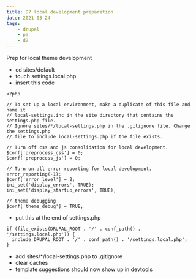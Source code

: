 ```yaml
---
title: D7 local development preparation
date: 2021-03-24
tags:
    - drupal
    - pa
    - d7
---
```


Prep for local theme development

-   cd sites/default
-   touch settings.local.php
-   insert this code

```
<?php

// To set up a local environment, make a duplicate of this file and name it
// local-settings.inc in the site directory that contains the settings.php file.
// Ignore sites/*/local-settings.php in the .gitignore file. Change the settings.php
// file to include local-settings.php if the file exists.

// Turn off css and js consolidation for local development.
$conf['preprocess_css'] = 0;
$conf['preprocess_js'] = 0;

// Turn on all error reporting for local development.
error_reporting(-1);
$conf['error_level'] = 2;
ini_set('display_errors', TRUE);
ini_set('display_startup_errors', TRUE);

// theme debugging
$conf['theme_debug'] = TRUE;
```

-   put this at the end of settings.php

```
if (file_exists(DRUPAL_ROOT . '/' . conf_path() . '/settings.local.php')) {
  include DRUPAL_ROOT . '/' . conf_path() . '/settings.local.php';
}
```

-   add sites/\*/local-settings.php to .gitignore
-   clear caches
-   template suggestions should now show up in devtools

